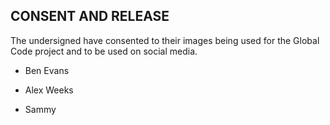 ## CONSENT AND RELEASE

The undersigned have consented to their images being used for the Global Code project
and to be used on social media.

* Ben Evans

* Alex Weeks

* Sammy
